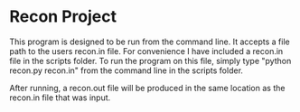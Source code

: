 # Recon Project

This program is designed to be run from the command line. It accepts a file path to the users recon.in file. For convenience I have included a recon.in file in the scripts folder. To run the program on this file, simply type "python recon.py recon.in" from the command line in the scripts folder.

After running, a recon.out file will be produced in the same location as the recon.in file that was input.
